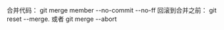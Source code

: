 
合并代码：
	   git merge member --no-commit --no-ff
回滚到合并之前：
	   git reset --merge.  或者 git merge --abort


<!--stackedit_data:
eyJoaXN0b3J5IjpbMjAyODAzNDc2OV19
-->